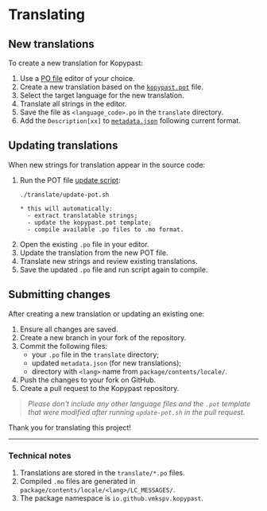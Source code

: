 # Translating

## New translations

To create a new translation for Kopypast:

1. Use a [PO file](https://www.gnu.org/software/gettext/manual/html_node/PO-Files.html) editor of your choice.
2. Create a new translation based on the [`kopypast.pot`](kopypast.pot) file.
3. Select the target language for the new translation.
4. Translate all strings in the editor.
5. Save the file as `<language_code>.po` in the `translate` directory.
6. Add the `Description[xx]` to [`metadata.json`](../package/metadata.json) following current format.

## Updating translations

When new strings for translation appear in the source code:

1. Run the POT file [update script](update-pot.sh):
   ```
   ./translate/update-pot.sh

   * this will automatically:
     - extract translatable strings;
     - update the kopypast.pot template;
     - compile available .po files to .mo format.
   ```
2. Open the existing `.po` file in your editor.
3. Update the translation from the new POT file.
4. Translate new strings and review existing translations.
5. Save the updated `.po` file and run script again to compile.

## Submitting changes

After creating a new translation or updating an existing one:

1. Ensure all changes are saved.
2. Create a new branch in your fork of the repository.
3. Commit the following files:
   - your `.po` file in the `translate` directory;
   - updated `metadata.json` (for new translations);
   - directory with `<lang>` name from `package/contents/locale/`.
4. Push the changes to your fork on GitHub.
5. Create a pull request to the Kopypast repository.

> *Please don't include any other language files and the `.pot` template that were modified after running `update-pot.sh` in the pull request.*

Thank you for translating this project!

---

### Technical notes

1. Translations are stored in the `translate/*.po` files.
2. Compiled `.mo` files are generated in `package/contents/locale/<lang>/LC_MESSAGES/`.
3. The package namespace is `io.github.vmkspv.kopypast`.
